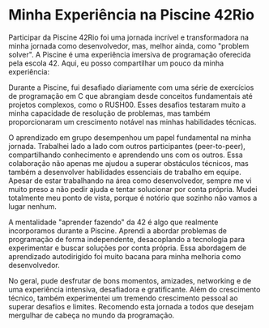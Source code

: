 # Minha Experiência na Piscine 42Rio

Participar da Piscine 42Rio foi uma jornada incrível e transformadora na minha jornada como desenvolvedor, mas, melhor ainda, como "problem solver". A Piscine é uma experiência imersiva de programação oferecida pela escola 42. Aqui, eu posso compartilhar um pouco da minha experiência:

Durante a Piscine, fui desafiado diariamente com uma série de exercícios de programação em C que abrangiam desde conceitos fundamentais até projetos complexos, como o RUSH00. Esses desafios testaram muito a minha capacidade de resolução de problemas, mas também proporcionaram um crescimento notável nas minhas habilidades técnicas.

O aprendizado em grupo desempenhou um papel fundamental na minha jornada. Trabalhei lado a lado com outros participantes (peer-to-peer), compartilhando conhecimento e aprendendo uns com os outros. Essa colaboração não apenas me ajudou a superar obstáculos técnicos, mas também a desenvolver habilidades essenciais de trabalho em equipe. Apesar de estar trabalhando na área como desenvolvedor, sempre me vi muito preso a não pedir ajuda e tentar solucionar por conta própria. Mudei totalmente meu ponto de vista, porque é notório que sozinho não vamos a lugar nenhum.

A mentalidade "aprender fazendo" da 42 é algo que realmente incorporamos durante a Piscine. Aprendi a abordar problemas de programação de forma independente, desacoplando a tecnologia para experimentar e buscar soluções por conta própria. Essa abordagem de aprendizado autodirigido foi muito bacana para minha melhoria como desenvolvedor.

No geral, pude desfrutar de bons momentos, amizades, networking e de uma experiência intensiva, desafiadora e gratificante. Além do crescimento técnico, também experimentei um tremendo crescimento pessoal ao superar desafios e limites. Recomendo esta jornada a todos que desejam mergulhar de cabeça no mundo da programação.
